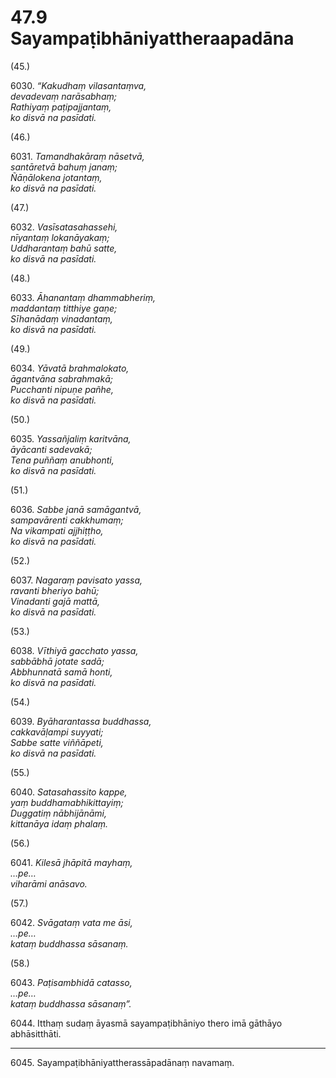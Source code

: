 # 47.9 Sayampaṭibhāniyattheraapadāna

(45.)

6030\. _“Kakudhaṃ vilasantaṃva,_  
_devadevaṃ narāsabhaṃ;_  
_Rathiyaṃ paṭipajjantaṃ,_  
_ko disvā na pasīdati._  

(46.)

6031\. _Tamandhakāraṃ nāsetvā,_  
_santāretvā bahuṃ janaṃ;_  
_Ñāṇālokena jotantaṃ,_  
_ko disvā na pasīdati._  

(47.)

6032\. _Vasīsatasahassehi,_  
_nīyantaṃ lokanāyakaṃ;_  
_Uddharantaṃ bahū satte,_  
_ko disvā na pasīdati._  

(48.)

6033\. _Āhanantaṃ dhammabheriṃ,_  
_maddantaṃ titthiye gaṇe;_  
_Sīhanādaṃ vinadantaṃ,_  
_ko disvā na pasīdati._  

(49.)

6034\. _Yāvatā brahmalokato,_  
_āgantvāna sabrahmakā;_  
_Pucchanti nipuṇe pañhe,_  
_ko disvā na pasīdati._  

(50.)

6035\. _Yassañjaliṃ karitvāna,_  
_āyācanti sadevakā;_  
_Tena puññaṃ anubhonti,_  
_ko disvā na pasīdati._  

(51.)

6036\. _Sabbe janā samāgantvā,_  
_sampavārenti cakkhumaṃ;_  
_Na vikampati ajjhiṭṭho,_  
_ko disvā na pasīdati._  

(52.)

6037\. _Nagaraṃ pavisato yassa,_  
_ravanti bheriyo bahū;_  
_Vinadanti gajā mattā,_  
_ko disvā na pasīdati._  

(53.)

6038\. _Vīthiyā gacchato yassa,_  
_sabbābhā jotate sadā;_  
_Abbhunnatā samā honti,_  
_ko disvā na pasīdati._  

(54.)

6039\. _Byāharantassa buddhassa,_  
_cakkavāḷampi suyyati;_  
_Sabbe satte viññāpeti,_  
_ko disvā na pasīdati._  

(55.)

6040\. _Satasahassito kappe,_  
_yaṃ buddhamabhikittayiṃ;_  
_Duggatiṃ nābhijānāmi,_  
_kittanāya idaṃ phalaṃ._  

(56.)

6041\. _Kilesā jhāpitā mayhaṃ,_  
_…pe…_  
_viharāmi anāsavo._  

(57.)

6042\. _Svāgataṃ vata me āsi,_  
_…pe…_  
_kataṃ buddhassa sāsanaṃ._  

(58.)

6043\. _Paṭisambhidā catasso,_  
_…pe…_  
_kataṃ buddhassa sāsanaṃ”._  

6044\. Itthaṃ sudaṃ āyasmā sayampaṭibhāniyo thero imā gāthāyo abhāsitthāti.

---

6045\. Sayampaṭibhāniyattherassāpadānaṃ navamaṃ.
